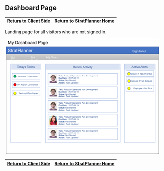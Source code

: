 ## Dashboard Page

[Return to Client Side](./FrontEnd.md) | [Return to StratPlanner Home](../README.md)
------------ | -----------

Landing page for all visitors who are not signed in.

![My Dashboard](./images/dashboard_page.png)

[Return to Client Side](./FrontEnd.md) | [Return to StratPlanner Home](../README.md)
------------ | -----------